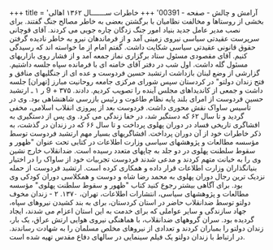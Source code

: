 +++
title = 'آرامش و چالش - صفحه - 00391'
+++
خاطرات ســـــــال ۱۳۶۲ اهالی بخشی از روستاها و مخالفت نظامیان با برگشتن بعضی به خاطر مصالح جنگ گفتند. برای نصب مدیر عامل جدید بنیاد امور جنگ زدگان چاره جویی می کردند. آقای قوچانی سرپرست عقیدتی سیاسی نیروی زمینی آمد و از فرماندهان نیرو به خاطر نادیده گرفتن حقوق قانونی عقیدتی سیاسی شکایت داشت. گفتم امام از ما خواسته اند که رسیدگی کنیم. آقای مقصودی مسئول ستاد برگزاری نماز جمعه آمد و از فشار روی بازاریهای مسئول گله داشت. اول شب در دفتر آقای خامنه ای با فرمانده سپاه جلسه داشتیم. گزارشی از وضع لبنان بازداشت ارتشبد حسین فردوست و عده ای از جنگلیهای منافق و فتح زندان دولتو" در کردستان سپس شورای مرکزی جامعه روحانیت مبارز [تهران] جلسه داشت و جمعی از کاندیداهای مجلس آینده را تصویب کردیم. دادند. ۳۷۵ + 9 ر ۱ ـ ارتشبد حسین فردوست از امرای بلند پایه نظام طاغوت و رئیس بازرسی شاهنشاهی بود. وی در تأسیس ساواک نقش محوری داشت. فردوست بعد از پیروزی انقلاب اسلامی، مخفی گردید و تا سال ۶۲ که دستگیر شد، در خفا زندگی می کرد. وی پس از دستگیری به افشاگری تاریخی فساد در دوران پهلوی پرداخت و تا سال ۶۶ که در زندان در گذشت، به ذکر خاطرات خود از آن دوران پرداخت. افشاگریهای بسیار مهم ارتشبد فردوست توسط مؤسسه مطالعات و پژوهشهای سیاسی وزارت اطلاعات در کتابی تحت عنوان "ظهور و سقوط سلطنت پهلوی در دو جلد به چاپهای متعدد رسیده است. ضدانقلاب خارج نشین وی را به خیانت متهم کردند و مدعی شدند فردوست تجربیات خود از ساواک را در اختیار بنیانگذاران وزارت اطلاعات قرار داده و همکاری کرده است. ارتشبد فردوست از حمله نزدیک ترین رجال دوران پهلوی به محمد رضا شاه و دوست و همکلاسی دوران کودکی وی بود. برای آگاهی بیشتر رجوع کنید کتاب "ظهور و سقوط سلطنت پهلوی" مؤسسه مطالعات و پژوهشهای سیاسی، انتشارات اطلاعات، تهران، ۱۳۷۰. ۲ - زندان مخوف دولتو توسط ضدانقلاب حاضر در استان کردستان، برای به بند کشیدن نیروهای سپاه، جهاد سازندگی و سایر عواملی که برای خدمت به این استان اعزام می شدند، ایجاد گردیده بود. سران گروههای ضدانقلاب، با هماهنگی نیروی هوایی ارتش عراق، یک بار، زندان دولتو را بمباران کردند و تعدادی از نیروهای مخلص مسلمان را به شهادت رساندند. در ارتباط با زندان دولتو یک فیلم سینمایی در سالهای دفاع مقدس تهیه شده است.